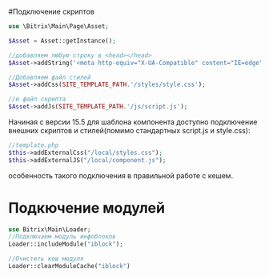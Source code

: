 #Подключение скриптов

```php
use \Bitrix\Main\Page\Asset;

$Asset = Asset::getInstance();

//добавляем любую строку в <head></head>
$Asset->addString('<meta http-equiv="X-UA-Compatible" content="IE=edge">');

//Добавляем файл стилей
$Asset->addCss(SITE_TEMPLATE_PATH.'/styles/style.css');

//и файл скрипта
$Asset->addJs(SITE_TEMPLATE_PATH.'/js/script.js');
```
Начиная с версии 15.5 для шаблона компонента доступно подключение внешних скриптов и стилей(помимо стандартных script.js и style.css):
```php
//template.php
$this->addExternalCss("/local/styles.css");
$this->addExternalJS("/local/component.js");
```
особенность такого подключения в правильной работе с кешем.

# Подкючение модулей
```php
use Bitrix\Main\Loader; 
//Подключаем модуль инфоблоков
Loader::includeModule("iblock");

//Очистить кеш модуля
Loader::clearModuleCache("iblock")
```
